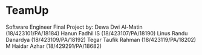 # TeamUp
Software Engineer Final Project by:
Dewa Dwi Al-Matin (18/423101/PA/18184)
Hanun Fadhil IS (18/423107/PA/18190)
Linus Randu Danardya (18/423109/PA/18192)
Tegar Taufik Rahman (18/423119/PA/18202)
M Haidar Azhar (18/429291/PA/18682)
